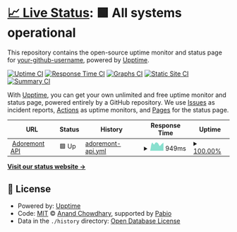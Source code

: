 # [📈 Live Status](https://status.adoremont.com): <!--live status--> **🟩 All systems operational**

This repository contains the open-source uptime monitor and status page for [your-github-username](https://status.adoremont.com), powered by [Upptime](https://github.com/upptime/upptime).

[![Uptime CI](https://github.com/your-github-username/status/workflows/Uptime%20CI/badge.svg)](https://github.com/your-github-username/status/actions?query=workflow%3A%22Uptime+CI%22)
[![Response Time CI](https://github.com/your-github-username/status/workflows/Response%20Time%20CI/badge.svg)](https://github.com/your-github-username/status/actions?query=workflow%3A%22Response+Time+CI%22)
[![Graphs CI](https://github.com/your-github-username/status/workflows/Graphs%20CI/badge.svg)](https://github.com/your-github-username/status/actions?query=workflow%3A%22Graphs+CI%22)
[![Static Site CI](https://github.com/your-github-username/status/workflows/Static%20Site%20CI/badge.svg)](https://github.com/your-github-username/status/actions?query=workflow%3A%22Static+Site+CI%22)
[![Summary CI](https://github.com/your-github-username/status/workflows/Summary%20CI/badge.svg)](https://github.com/your-github-username/status/actions?query=workflow%3A%22Summary+CI%22)

With [Upptime](https://upptime.js.org), you can get your own unlimited and free uptime monitor and status page, powered entirely by a GitHub repository. We use [Issues](https://github.com/your-github-username/status/issues) as incident reports, [Actions](https://github.com/your-github-username/status/actions) as uptime monitors, and [Pages](https://status.adoremont.com) for the status page.

<!--start: status pages-->
<!-- This summary is generated by Upptime (https://github.com/upptime/upptime) -->
<!-- Do not edit this manually, your changes will be overwritten -->
<!-- prettier-ignore -->
| URL | Status | History | Response Time | Uptime |
| --- | ------ | ------- | ------------- | ------ |
| <img alt="" src="https://icons.duckduckgo.com/ip3/adoremont.com.ico" height="13"> [Adoremont API](https://adoremont.com/api/health) | 🟩 Up | [adoremont-api.yml](https://github.com/M-BAXI/status/commits/HEAD/history/adoremont-api.yml) | <details><summary><img alt="Response time graph" src="./graphs/adoremont-api/response-time-week.png" height="20"> 949ms</summary><br><a href="https://status.adoremont.com/history/adoremont-api"><img alt="Response time 1167" src="https://img.shields.io/endpoint?url=https%3A%2F%2Fraw.githubusercontent.com%2FM-BAXI%2Fstatus%2FHEAD%2Fapi%2Fadoremont-api%2Fresponse-time.json"></a><br><a href="https://status.adoremont.com/history/adoremont-api"><img alt="24-hour response time 1081" src="https://img.shields.io/endpoint?url=https%3A%2F%2Fraw.githubusercontent.com%2FM-BAXI%2Fstatus%2FHEAD%2Fapi%2Fadoremont-api%2Fresponse-time-day.json"></a><br><a href="https://status.adoremont.com/history/adoremont-api"><img alt="7-day response time 949" src="https://img.shields.io/endpoint?url=https%3A%2F%2Fraw.githubusercontent.com%2FM-BAXI%2Fstatus%2FHEAD%2Fapi%2Fadoremont-api%2Fresponse-time-week.json"></a><br><a href="https://status.adoremont.com/history/adoremont-api"><img alt="30-day response time 1167" src="https://img.shields.io/endpoint?url=https%3A%2F%2Fraw.githubusercontent.com%2FM-BAXI%2Fstatus%2FHEAD%2Fapi%2Fadoremont-api%2Fresponse-time-month.json"></a><br><a href="https://status.adoremont.com/history/adoremont-api"><img alt="1-year response time 1167" src="https://img.shields.io/endpoint?url=https%3A%2F%2Fraw.githubusercontent.com%2FM-BAXI%2Fstatus%2FHEAD%2Fapi%2Fadoremont-api%2Fresponse-time-year.json"></a></details> | <details><summary><a href="https://status.adoremont.com/history/adoremont-api">100.00%</a></summary><a href="https://status.adoremont.com/history/adoremont-api"><img alt="All-time uptime 99.56%" src="https://img.shields.io/endpoint?url=https%3A%2F%2Fraw.githubusercontent.com%2FM-BAXI%2Fstatus%2FHEAD%2Fapi%2Fadoremont-api%2Fuptime.json"></a><br><a href="https://status.adoremont.com/history/adoremont-api"><img alt="24-hour uptime 100.00%" src="https://img.shields.io/endpoint?url=https%3A%2F%2Fraw.githubusercontent.com%2FM-BAXI%2Fstatus%2FHEAD%2Fapi%2Fadoremont-api%2Fuptime-day.json"></a><br><a href="https://status.adoremont.com/history/adoremont-api"><img alt="7-day uptime 100.00%" src="https://img.shields.io/endpoint?url=https%3A%2F%2Fraw.githubusercontent.com%2FM-BAXI%2Fstatus%2FHEAD%2Fapi%2Fadoremont-api%2Fuptime-week.json"></a><br><a href="https://status.adoremont.com/history/adoremont-api"><img alt="30-day uptime 99.56%" src="https://img.shields.io/endpoint?url=https%3A%2F%2Fraw.githubusercontent.com%2FM-BAXI%2Fstatus%2FHEAD%2Fapi%2Fadoremont-api%2Fuptime-month.json"></a><br><a href="https://status.adoremont.com/history/adoremont-api"><img alt="1-year uptime 99.56%" src="https://img.shields.io/endpoint?url=https%3A%2F%2Fraw.githubusercontent.com%2FM-BAXI%2Fstatus%2FHEAD%2Fapi%2Fadoremont-api%2Fuptime-year.json"></a></details>

<!--end: status pages-->

[**Visit our status website →**](https://status.adoremont.com)

## 📄 License

- Powered by: [Upptime](https://github.com/upptime/upptime)
- Code: [MIT](./LICENSE) © [Anand Chowdhary](https://anandchowdhary.com), supported by [Pabio](https://pabio.com)
- Data in the `./history` directory: [Open Database License](https://opendatacommons.org/licenses/odbl/1-0/)
